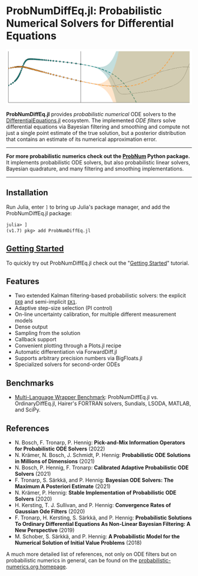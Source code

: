 # ProbNumDiffEq.jl: Probabilistic Numerical Solvers for Differential Equations


![Banner](https://raw.githubusercontent.com/nathanaelbosch/ProbNumDiffEq.jl/main/examples/banner.svg)


__ProbNumDiffEq.jl__ provides _probabilistic numerical_ ODE solvers to the
[DifferentialEquations.jl](https://docs.sciml.ai/stable/) ecosystem.
The implemented _ODE filters_ solve differential equations via Bayesian filtering and smoothing and compute not just a single point estimate of the true solution, but a posterior distribution that contains an estimate of its numerical approximation error.


---

__For more probabilistic numerics check out the [ProbNum](https://www.probabilistic-numerics.org/en/latest/) Python package.__
It implements probabilistic ODE solvers, but also probabilistic linear solvers, Bayesian quadrature, and many filtering and smoothing implementations.

---



## Installation
Run Julia, enter `]` to bring up Julia's package manager, and add the ProbNumDiffEq.jl package:
```
julia> ]
(v1.7) pkg> add ProbNumDiffEq.jl
```

## [Getting Started](@ref)
To quickly try out ProbNumDiffEq.jl check out the "[Getting Started](@ref)" tutorial.


## Features
- Two extended Kalman filtering-based probabilistic solvers: the explicit [`EK0`](@ref) and semi-implicit [`EK1`](@ref).
- Adaptive step-size selection (PI control)
- On-line uncertainty calibration, for multiple different measurement models
- Dense output
- Sampling from the solution
- Callback support
- Convenient plotting through a Plots.jl recipe
- Automatic differentiation via ForwardDiff.jl
- Supports arbitrary precision numbers via BigFloats.jl
- Specialized solvers for second-order ODEs

## Benchmarks
- [Multi-Language Wrapper Benchmark](https://github.com/nathanaelbosch/ProbNumDiffEq.jl/blob/benchmarks/benchmarks/multi-language-wrappers.ipynb):
  ProbNumDiffEq.jl vs. OrdinaryDiffEq.jl, Hairer's FORTRAN solvers, Sundials, LSODA, MATLAB, and SciPy.

## References
- N. Bosch, F. Tronarp, P. Hennig: **Pick-and-Mix Information Operators for Probabilistic ODE Solvers** (2022)
- N. Krämer, N. Bosch, J. Schmidt, P. Hennig: **Probabilistic ODE Solutions in Millions of Dimensions** (2021)
- N. Bosch, P. Hennig, F. Tronarp: **Calibrated Adaptive Probabilistic ODE Solvers** (2021)
- F. Tronarp, S. Särkkä, and P. Hennig: **Bayesian ODE Solvers: The Maximum A Posteriori Estimate** (2021)
- N. Krämer, P. Hennig: **Stable Implementation of Probabilistic ODE Solvers** (2020)
- H. Kersting, T. J. Sullivan, and P. Hennig: **Convergence Rates of Gaussian Ode Filters** (2020)
- F. Tronarp, H. Kersting, S. Särkkä, and P. Hennig: **Probabilistic Solutions To Ordinary Differential Equations As Non-Linear Bayesian Filtering: A New Perspective** (2019)
- M. Schober, S. Särkkä, and P. Hennig: **A Probabilistic Model for the Numerical Solution of Initial Value Problems** (2018)

A much more detailed list of references, not only on ODE filters but on probabilistic numerics in general, can be found on the [probabilistic-numerics.org homepage](https://www.probabilistic-numerics.org/en/latest/research/general/).
